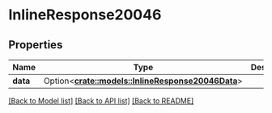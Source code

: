 # InlineResponse20046

## Properties

Name | Type | Description | Notes
------------ | ------------- | ------------- | -------------
**data** | Option<[**crate::models::InlineResponse20046Data**](inline_response_200_46_data.md)> |  | [optional]

[[Back to Model list]](../README.md#documentation-for-models) [[Back to API list]](../README.md#documentation-for-api-endpoints) [[Back to README]](../README.md)


